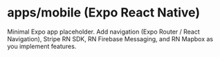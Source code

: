 # apps/mobile (Expo React Native)

Minimal Expo app placeholder. Add navigation (Expo Router / React Navigation), Stripe RN SDK, RN Firebase Messaging, and RN Mapbox as you implement features.

